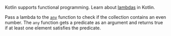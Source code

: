 

Kotlin supports functional programming.
Learn about [lambdas](https://kotlinlang.org/docs/lambdas.html#lambda-expressions-and-anonymous-functions) in Kotlin.

Pass a lambda to the [`any`](https://kotlinlang.org/api/latest/jvm/stdlib/kotlin.collections/any.html)
function to check if the collection contains an even number.
The `any` function gets a predicate as an argument and returns true if at least one element satisfies the predicate.
